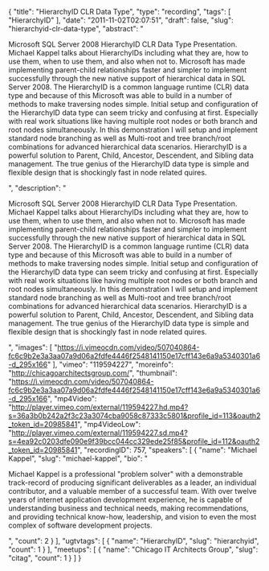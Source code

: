 {
  "title": "HierarchyID CLR Data Type",
  "type": "recording",
  "tags": [
    "HierarchyID"
  ],
  "date": "2011-11-02T02:07:51",
  "draft": false,
  "slug": "hierarchyid-clr-data-type",
  "abstract": "<p>Microsoft SQL Server 2008 HierarchyID CLR Data Type Presentation. Michael Kappel talks about HierarchyIDs including what they are, how to use them, when to use them, and also when not to. Microsoft has made implementing parent-child relationships faster and simpler to implement successfully through the new native support of hierarchical data in SQL Server 2008. The HierarchyID is a common language runtime (CLR) data type and because of this Microsoft was able to build in a number of methods to make traversing nodes simple. Initial setup and configuration of the HierarchyID data type can seem tricky and confusing at first. Especially with real work situations like having multiple root nodes or both branch and root nodes simultaneously. In this demonstration I will setup and implement standard node branching as well as Multi-root and tree branch/root combinations for advanced hierarchical data scenarios. HierarchyID is a powerful solution to Parent, Child, Ancestor, Descendent, and Sibling data management. The true genius of the HierarchyID data type is simple and flexible design that is shockingly fast in node related quires.</p>",
  "description": "<p>Microsoft SQL Server 2008 HierarchyID CLR Data Type Presentation. Michael Kappel talks about HierarchyIDs including what they are, how to use them, when to use them, and also when not to. Microsoft has made implementing parent-child relationships faster and simpler to implement successfully through the new native support of hierarchical data in SQL Server 2008. The HierarchyID is a common language runtime (CLR) data type and because of this Microsoft was able to build in a number of methods to make traversing nodes simple. Initial setup and configuration of the HierarchyID data type can seem tricky and confusing at first. Especially with real work situations like having multiple root nodes or both branch and root nodes simultaneously. In this demonstration I will setup and implement standard node branching as well as Multi-root and tree branch/root combinations for advanced hierarchical data scenarios. HierarchyID is a powerful solution to Parent, Child, Ancestor, Descendent, and Sibling data management. The true genius of the HierarchyID data type is simple and flexible design that is shockingly fast in node related quires.</p>",
  "images": [
    "https://i.vimeocdn.com/video/507040864-fc6c9b2e3a3aa07a9d06a2fdfe4446f2548141150e17cff143e6a9a5340301a6-d_295x166"
  ],
  "vimeo": "119594227",
  "moreinfo": "http://chicagoarchitectsgroup.com/",
  "thumbnail": "https://i.vimeocdn.com/video/507040864-fc6c9b2e3a3aa07a9d06a2fdfe4446f2548141150e17cff143e6a9a5340301a6-d_295x166",
  "mp4Video": "http://player.vimeo.com/external/119594227.hd.mp4?s=36a3b0b242a2f3c23a3074cba9058c87333c5801&profile_id=113&oauth2_token_id=20985841",
  "mp4VideoLow": "http://player.vimeo.com/external/119594227.sd.mp4?s=4ea92c0203dfe090e9f39bcc044cc329ede25f85&profile_id=112&oauth2_token_id=20985841",
  "recordingID": 757,
  "speakers": [
    {
      "name": "Michael Kappel",
      "slug": "michael-kappel",
      "bio": "<p>Michael Kappel is a professional \"problem solver\" with a demonstrable track-record of producing significant deliverables as a leader, an individual contributor, and a valuable member of a successful team. With over twelve years of internet application development experience, he is capable of understanding business and technical needs, making recommendations, and providing technical know-how, leadership, and vision to even the most complex of software development projects.</p>",
      "count": 2
    }
  ],
  "ugtvtags": [
    {
      "name": "HierarchyID",
      "slug": "hierarchyid",
      "count": 1
    }
  ],
  "meetups": [
    {
      "name": "Chicago IT Architects Group",
      "slug": "citag",
      "count": 1
    }
  ]
}